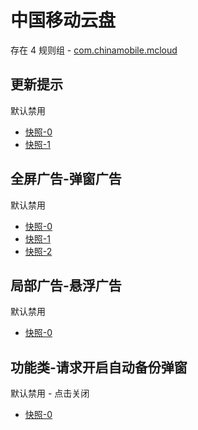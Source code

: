 # 中国移动云盘

存在 4 规则组 - [com.chinamobile.mcloud](/src/apps/com.chinamobile.mcloud.ts)

## 更新提示

默认禁用

- [快照-0](https://i.gkd.li/i/12774833)
- [快照-1](https://i.gkd.li/i/14297700)

## 全屏广告-弹窗广告

默认禁用

- [快照-0](https://i.gkd.li/i/13627826)
- [快照-1](https://i.gkd.li/i/14549523)
- [快照-2](https://i.gkd.li/i/13627832)

## 局部广告-悬浮广告

默认禁用

- [快照-0](https://i.gkd.li/i/13627834)

## 功能类-请求开启自动备份弹窗

默认禁用 - 点击关闭

- [快照-0](https://i.gkd.li/i/13627830)
